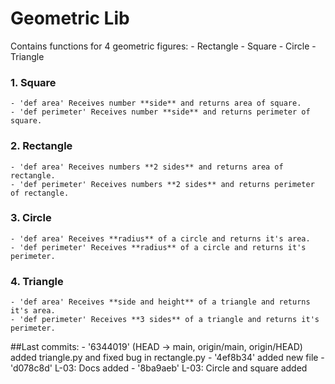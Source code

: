 # Geometric Lib
Contains functions for 4 geometric figures:
    - Rectangle
    - Square
    - Circle
    - Triangle
    
### 1. Square
    - 'def area' Receives number **side** and returns area of square.
    - 'def perimeter' Receives number **side** and returns perimeter of square. 

### 2. Rectangle
    - 'def area' Receives numbers **2 sides** and returns area of rectangle.
    - 'def perimeter' Receives numbers **2 sides** and returns perimeter of rectangle.
    
### 3. Circle
    - 'def area' Receives **radius** of a circle and returns it's area.
    - 'def perimeter' Receives **radius** of a circle and returns it's perimeter.
    
### 4. Triangle
    - 'def area' Receives **side and height** of a triangle and returns it's area.
    - 'def perimeter' Receives **3 sides** of a triangle and returns it's perimeter.

##Last commits:
    - '6344019' (HEAD -> main, origin/main, origin/HEAD) added triangle.py and fixed bug in rectangle.py
    - '4ef8b34' added new file
    - 'd078c8d' L-03: Docs added
    - '8ba9aeb' L-03: Circle and square added
    

